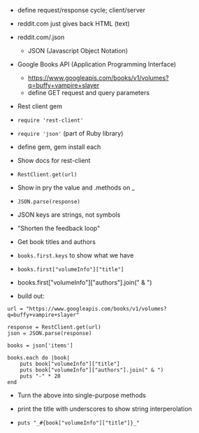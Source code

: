 - define request/response cycle; client/server
- reddit.com just gives back HTML (text)
- reddit.com/.json
    - JSON (Javascript Object Notation)

- Google Books API (Application Programming Interface)
    - https://www.googleapis.com/books/v1/volumes?q=buffy+vampire+slayer
    - define GET request and query parameters
- Rest client gem 
- `require 'rest-client'`
- `require 'json'` (part of Ruby library)
- define gem, gem install each
- Show docs for rest-client
- `RestClient.get(url)`
- Show in pry the value and .methods on _
- `JSON.parse(response)`
- JSON keys are strings, not symbols
- "Shorten the feedback loop"
- Get book titles and authors
- `books.first.keys` to show what we have
- `books.first["volumeInfo"]["title"]`
- books.first["volumeInfo"]["authors"].join(" & ")
- build out:
```
url = "https://www.googleapis.com/books/v1/volumes?q=buffy+vampire+slayer"

response = RestClient.get(url)
json = JSON.parse(response)

books = json['items']

books.each do |book|
    puts book["volumeInfo"]["title"]
    puts book["volumeInfo"]["authors"].join(" & ")
    puts "-" * 20
end
```

- Turn the above into single-purpose methods

- print the title with underscores to show string interperolation
- `puts "_#{book["volumeInfo"]["title"]}_"
`